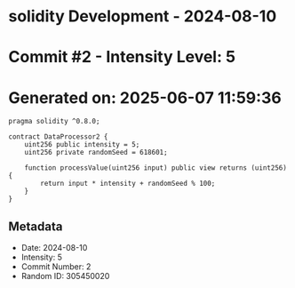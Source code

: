 ﻿# solidity Development - 2024-08-10
# Commit #2 - Intensity Level: 5
# Generated on: 2025-06-07 11:59:36
```solidity
pragma solidity ^0.8.0;

contract DataProcessor2 {
    uint256 public intensity = 5;
    uint256 private randomSeed = 618601;

    function processValue(uint256 input) public view returns (uint256) {
        return input * intensity + randomSeed % 100;
    }
}
```
## Metadata
- Date: 2024-08-10
- Intensity: 5
- Commit Number: 2
- Random ID: 305450020
